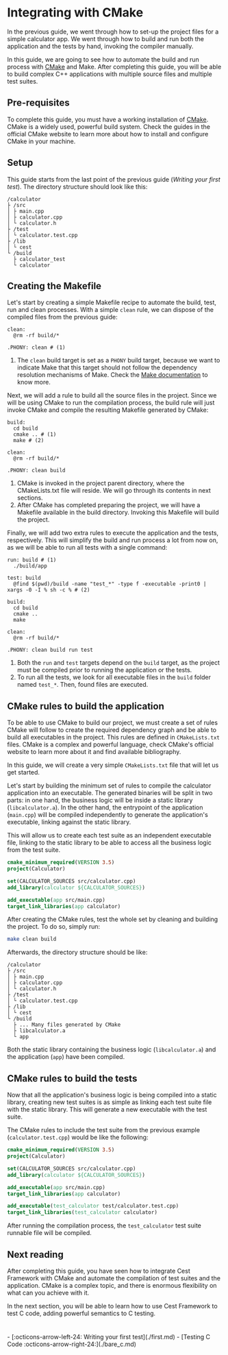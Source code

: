 # Integrating with CMake

In the previous guide, we went through how to set-up the project files for a simple calculator app. We went through how to build and run both the application and the tests by hand, invoking the compiler manually.

In this guide, we are going to see how to automate the build and run process with [CMake](https://cmake.org/) and Make. After completing this guide, you will be able to build complex C++ applications with multiple source files and multiple test suites.

## Pre-requisites

To complete this guide, you must have a working installation of [CMake](https://cmake.org/). CMake is a widely used, powerful build system. Check the guides in the official CMake website to learn more about how to install and configure CMake in your machine.

## Setup

This guide starts from the last point of the previous guide (_Writing your first test_). The directory structure should look like this:

```title="Directory structure"
/calculator
├ /src
│ ├ main.cpp
│ ├ calculator.cpp
│ └ calculator.h
├ /test
│ └ calculator.test.cpp
├ /lib
│ └ cest
└ /build
  ├ calculator_test
  └ calculator
```

## Creating the Makefile

Let's start by creating a simple Makefile recipe to automate the build, test, run and clean processes. With a simple `clean` rule, we can dispose of the compiled files from the previous guide:

```make title="Rule to clean build files"
clean:
  @rm -rf build/*

.PHONY: clean # (1)
```

1. The `clean` build target is set as a `PHONY` build target, because we want to indicate Make that this target should not follow the dependency resolution mechanisms of Make. Check the [Make documentation](https://www.gnu.org/software/make/manual/html_node/Phony-Targets.html) to know more.

Next, we will add a rule to build all the source files in the project. Since we will be using CMake to run the compilation process, the build rule will just invoke CMake and compile the resulting Makefile generated by CMake:

```make title="Rule to build the project"
build:
  cd build
  cmake .. # (1)
  make # (2)

clean:
  @rm -rf build/*

.PHONY: clean build
```

1. CMake is invoked in the project parent directory, where the CMakeLists.txt file will reside. We will go through its contents in next sections.
2. After CMake has completed preparing the project, we will have a Makefile available in the build directory. Invoking this Makefile will build the project.

Finally, we will add two extra rules to execute the application and the tests, respectively. This will simplify the build and run process a lot from now on, as we will be able to run all tests with a single command:

```make title="Rules to run the application and tests"
run: build # (1)
  ./build/app

test: build
  @find $(pwd)/build -name "test_*" -type f -executable -print0 | xargs -0 -I % sh -c % # (2)

build:
  cd build
  cmake ..
  make

clean:
  @rm -rf build/*

.PHONY: clean build run test
```

1. Both the `run` and `test` targets depend on the `build` target, as the project must be compiled prior to running the application or the tests.
2. To run all the tests, we look for all executable files in the `build` folder named `test_*`. Then, found files are executed.

## CMake rules to build the application

To be able to use CMake to build our project, we must create a set of rules CMake will follow to create the required dependency graph and be able to build all executables in the project. This rules are defined in `CMakeLists.txt` files. CMake is a complex and powerful language, check CMake's official website to learn more about it and find available bibliography.

In this guide, we will create a very simple `CMakeLists.txt` file that will let us get started.

Let's start by building the minimum set of rules to compile the calculator application into an executable. The generated binaries will be split in two parts: in one hand, the business logic will be inside a static library (`libcalculator.a`). In the other hand, the entrypoint of the application (`main.cpp`) will be compiled independently to generate the application's executable, linking against the static library.

This will allow us to create each test suite as an independent executable file, linking to the static library to be able to access all the business logic from the test suite.

```cmake title="Basic rules to generate the library and application"
cmake_minimum_required(VERSION 3.5)
project(Calculator)

set(CALCULATOR_SOURCES src/calculator.cpp)
add_library(calculator ${CALCULATOR_SOURCES})

add_executable(app src/main.cpp)
target_link_libraries(app calculator)
```

After creating the CMake rules, test the whole set by cleaning and building the project. To do so, simply run:
```bash
make clean build
```


Afterwards, the directory structure should be like:

```title="Directory structure"
/calculator
├ /src
│ ├ main.cpp
│ ├ calculator.cpp
│ └ calculator.h
├ /test
│ └ calculator.test.cpp
├ /lib
│ └ cest
└ /build
  ├ ... Many files generated by CMake
  ├ libcalculator.a
  └ app
```

Both the static library containing the business logic (`libcalculator.a`) and the application (`app`) have been compiled.

## CMake rules to build the tests

Now that all the application's business logic is being compiled into a static library, creating new test suites is as simple as linking each test suite file with the static library. This will generate a new executable with the test suite.

The CMake rules to include the test suite from the previous example (`calculator.test.cpp`) would be like the following:

```cmake title="Basic rules to generate the library and application"
cmake_minimum_required(VERSION 3.5)
project(Calculator)

set(CALCULATOR_SOURCES src/calculator.cpp)
add_library(calculator ${CALCULATOR_SOURCES})

add_executable(app src/main.cpp)
target_link_libraries(app calculator)

add_executable(test_calculator test/calculator.test.cpp)
target_link_libraries(test_calculator calculator)
```

After running the compilation process, the `test_calculator` test suite runnable file will be compiled.

## Next reading

After completing this guide, you have seen how to integrate Cest Framework with CMake and automate the compilation of test suites and the application. CMake is a complex topic, and there is enormous flexibility on what can you achieve with it.

In the next section, you will be able to learn how to use Cest Framework to test C code, adding powerful semantics to C testing.

<div class="grid cards" style="padding-top: 24px" markdown>
- [:octicons-arrow-left-24: Writing your first test](./first.md)
- [Testing C Code :octicons-arrow-right-24:](./bare_c.md)
</div>
